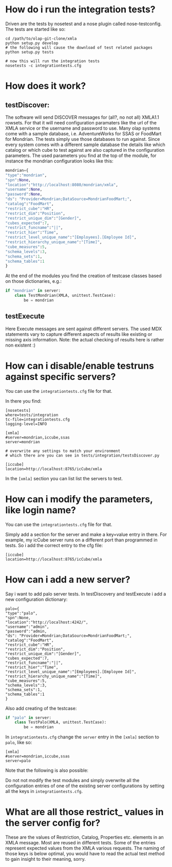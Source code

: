 How do i run the integration tests?
===================================
Driven are the tests by nosetest and a nose plugin called nose-testconfig.
The tests are started like so:

```
cd /path/to/olap-git-clone/xmla
python setup.py develop
# the following will cause the download of test related packages
python setup.py tests

# now this will run the integration tests
nosetests -c integrationtests.cfg
```

How does it work?
==================

testDiscover:
-------------

The software will send DISCOVER messages for (all?, no not all) XMLA1.1 rowsets.
For that it will need configuration paramaters like the url of the XMLA service
or the username and password to use.
Many olap systems come with a sample database, i.e. AdventureWorks for SSAS or
FoodMart for Mondrian.
The tests simply use those databases to run against.
Since every system comes with a different sample database the details like which
catalog or which cube to test against are also captured in the configuration
parameters.
The used parameters you find at the top of the module, for instance the mondrian
configuration looks like this:

```python
mondrian={
"type":"mondrian",
"spn":None,          
"location":"http://localhost:8080/mondrian/xmla",
"username":None,
"password":None,
"ds": "Provider=Mondrian;DataSource=MondrianFoodMart;",
"catalog":"FoodMart",
"restrict_cube":"HR",
"restrict_dim":"Position",
"restrict_unique_dim":"[Gender]",
"cubes_expected":7,
"restrict_funcname":"||",
"restrict_hier":"Time",
"restrict_level_unique_name":"[Employees].[Employee Id]",
"restrict_hierarchy_unique_name":"[Time]",
"cube_measures":5,
"schema_levels":3,
"schema_sets":1,
"schema_tables":1
}
```

At the end of the modules you find the creation of testcase classes based on those
dictionaries, e.g.:

```python
if "mondrian" in server:
    class TestMondrian(XMLA, unittest.TestCase):
        be = mondrian
```

testExecute
------------

Here Execute messages are sent against different servers.
The used MDX statements vary to capture different aspects of results
like existing or missing axis information.
Note: the actual checking of results here is rather non existent :)


How can i disable/enable testruns against specific servers?
===========================================================

You can use the `integrationtests.cfg` file for that.

In there you find:

```
[nosetests]
where=tests/integration
tc-file=integrationtests.cfg
logging-level=INFO

[xmla]
#server=mondrian,iccube,ssas
server=mondrian

# overwrite any settings to match your environment
# which there are you can see in tests/integration/testsDiscover.py

[iccube]
location=http://localhost:8765/icCube/xmla
```


In the `[xmla]` section you can list list the servers to test.


How can i modify the parameters, like login name?
=================================================

You can use the `integrationtests.cfg` file for that.

Simply add a section for the server and make a key=value 
entry in there. 
For example, my icCube server runs on a different port 
than programmed in tests. So i add the correct entry
to the cfg file:

```
[iccube]
location=http://localhost:8765/icCube/xmla
```

How can i add a new server?
===========================

Say i want to add palo server tests.
In testDiscovery and testExecute i add a new
configuration dictionary:

```
palo={
"type":"palo",
"spn":None,          
"location":"http://localhost:4242/",
"username":"admin",
"password":"admin,
"ds": "Provider=Mondrian;DataSource=MondrianFoodMart;",
"catalog":"FoodMart",
"restrict_cube":"HR",
"restrict_dim":"Position",
"restrict_unique_dim":"[Gender]",
"cubes_expected":7,
"restrict_funcname":"||",
"restrict_hier":"Time",
"restrict_level_unique_name":"[Employees].[Employee Id]",
"restrict_hierarchy_unique_name":"[Time]",
"cube_measures":5,
"schema_levels":3,
"schema_sets":1,
"schema_tables":1
}
```

Also add creating of the testcase:

```python
if "palo" in server:
    class TestPalo(XMLA, unittest.TestCase):
        be = mondrian
```

In `integrationtests.cfg` change the `server` entry in the
`[xmla]` section to `palo`, like so:

```
[xmla]
#server=mondrian,iccube,ssas
server=palo
```

Note that the following is also possible:

Do not not modify the test modules and simply overwrite all the
configuration entries of one of the existing server
configurations by setting all the keys in `integrationtests.cfg`.

What are all those restrict_ values in the server config for?
=============================================================

These are the values of Restriction, Catalog, Properties etc. elements in an
XMLA message.
Most are reused in different tests. Some of the entries represent expected values
from the XMLA various requests. The naming of those keys is below optimal, you
would have to read the actual test method to gain insight to their meaning, sorry.